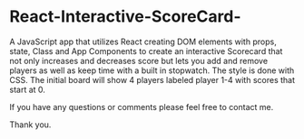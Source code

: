 # React-Interactive-ScoreCard-
A JavaScript app that utilizes React creating DOM elements with props, state, Class and App Components to create an interactive Scorecard that not only increases and decreases score but lets you add and remove players as well as keep time with a built in stopwatch. The style is done with CSS. The initial board will show 4 players labeled player 1-4 with scores that start at 0. 

If you have any questions or comments please feel free to contact me. 

Thank you.
